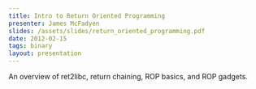 ```yaml
---
title: Intro to Return Oriented Programming
presenter: James McFadyen
slides: /assets/slides/return_oriented_programming.pdf
date: 2012-02-15
tags: binary
layout: presentation
---
```

An overview of ret2libc, return chaining, ROP basics, and ROP gadgets.
